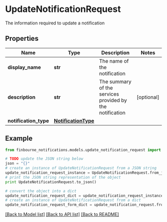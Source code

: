 # UpdateNotificationRequest

The information required to update a notification

## Properties
Name | Type | Description | Notes
------------ | ------------- | ------------- | -------------
**display_name** | **str** | The name of the notification | 
**description** | **str** | The summary of the services provided by the notification | [optional] 
**notification_type** | [**NotificationType**](NotificationType.md) |  | 

## Example

```python
from finbourne_notifications.models.update_notification_request import UpdateNotificationRequest

# TODO update the JSON string below
json = "{}"
# create an instance of UpdateNotificationRequest from a JSON string
update_notification_request_instance = UpdateNotificationRequest.from_json(json)
# print the JSON string representation of the object
print UpdateNotificationRequest.to_json()

# convert the object into a dict
update_notification_request_dict = update_notification_request_instance.to_dict()
# create an instance of UpdateNotificationRequest from a dict
update_notification_request_form_dict = update_notification_request.from_dict(update_notification_request_dict)
```
[[Back to Model list]](../README.md#documentation-for-models) [[Back to API list]](../README.md#documentation-for-api-endpoints) [[Back to README]](../README.md)


